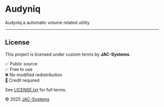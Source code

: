# Audyniq
Audyniq a automatic volume related utility






---

## License

This project is licensed under custom terms by **JAC-Systems**.

✅ Public source  
✅ Free to use  
❌ No modified redistribution  
📝 Credit required

See [LICENSE.txt](./LICENSE.txt) for full terms.

© 2025 [JAC-Systems](https://jac-sys.net)
